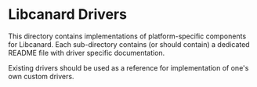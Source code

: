 # Libcanard Drivers

This directory contains implementations of platform-specific components for Libcanard.
Each sub-directory contains (or should contain) a dedicated README file with driver specific documentation.

Existing drivers should be used as a reference for implementation of one's own custom drivers.
